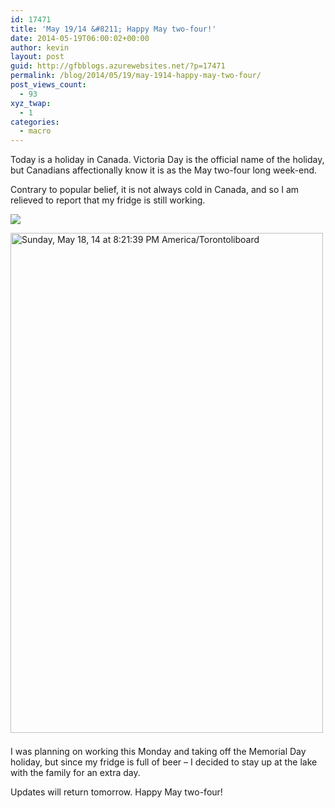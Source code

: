 ```yaml
---
id: 17471
title: 'May 19/14 &#8211; Happy May two-four!'
date: 2014-05-19T06:00:02+00:00
author: kevin
layout: post
guid: http://gfbblogs.azurewebsites.net/?p=17471
permalink: /blog/2014/05/19/may-1914-happy-may-two-four/
post_views_count:
  - 93
xyz_twap:
  - 1
categories:
  - macro
---
```

Today is a holiday in Canada. Victoria Day is the official name of the holiday, but Canadians affectionally know it is as the May two-four long week-end.

Contrary to popular belief, it is not always cold in Canada, and so I am relieved to report that my fridge is still working.


  <img src="http://themacrotourist.com/pictures/Azure/FridgeMay1814.jpg"><img class="size-full wp-image-14271" style="padding-top: 1.0em;padding-bottom: 0.5em;" alt="Sunday, May 18, 14 at 8:21:39 PM America/Torontoliboard" src="http://themacrotourist.com/pictures/Azure/FridgeMay1814.jpg" width="500" height="800">

I was planning on working this Monday and taking off the Memorial Day holiday, but since my fridge is full of beer &#8211; I decided to stay up at the lake with the family for an extra day.

Updates will return tomorrow. Happy May two-four!